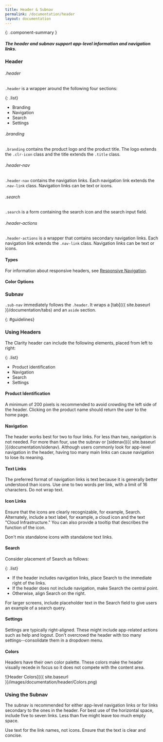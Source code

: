 ```yaml
---
title: Header & Subnav
permalink: /documentation/header
layout: documentation
---
```


{: .component-summary }
##### The header and subnav support app-level information and navigation links.

### Header

###### .header

<code class="clr-code">.header</code> is a wrapper around the following four sections:

{: .list}
- Branding
- Navigation
- Search
- Settings

###### .branding

<code class="clr-code">.branding</code> contains the product logo and the product title. The logo extends the <code class="clr-code">.clr-icon</code> class and the title extends the <code class="clr-code">.title</code> class.

###### .header-nav

<code class="clr-code">.header-nav</code> contains the navigation links. Each navigation link extends the <code class="clr-code">.nav-link</code> class. Navigation links can be text or icons.

###### .search

<code class="clr-code">.search</code> is a form containing the search icon and the search input field.

###### .header-actions

<code class="clr-code">.header-actions</code> is a wrapper that contains secondary navigation links. Each navigation link extends the <code class="clr-code">.nav-link</code> class. Navigation links can be text or icons.

#### Types
<clr-header-demo-types></clr-header-demo-types>

For information about responsive headers, see <a href="{{ site.baseurl }}/documentation/navigation#responsive_navigation">Responsive Navigation</a>.

#### Color Options
<clr-header-demo-colors></clr-header-demo-colors>

### Subnav

<code class="clr-code">.sub-nav</code> immediately follows the <code class="clr-code">.header</code>. It wraps a [tab]({{ site.baseurl }}/documentation/tabs) and an <code class="clr-code">aside</code> section.

<clr-nav-demo-subnav></clr-nav-demo-subnav>

{: #guidelines}
### Using Headers

The Clarity header can include the following elements, placed from left to right:

{: .list}
- Product identification
- Navigation
- Search
- Settings

<!--![Navigation]({{ site.baseurl }}/images/documentation/header/Navigation_header.png)-->

#### Product Identification
A minimum of 200 pixels is recommended to avoid crowding the left side of the header.  Clicking on the product name should return the user to the home page.

#### Navigation

The header works best for two to four links. For less than two, navigation is not needed. For more than four, use the subnav or [sidenav]({{ site.baseurl }}/documentation/sidenav).  Although users commonly look for app-level navigation in the header, having too many main links can cause navigation to lose its meaning.


#### Text Links

The preferred format of navigation links is text because it is generally better understood than icons.  Use one to two words per link, with a limit of 16 characters.  Do not wrap text.

#### Icon Links

Ensure that the icons are clearly recognizable, for example, Search. Alternately, include a text label, for example, a cloud icon and the text "Cloud Infrastructure."  You can also provide a tooltip that describes the function of the icon.

Don't mix standalone icons with standalone text links.

#### Search

Consider placement of Search as follows:

{: .list}
- If the header includes navigation links, place Search to the immediate right of the links.
- If the header does not include navigation, make Search the central point.
- Otherwise, align Search on the right.

For larger screens, include placeholder text in the Search field to give users an example of a search query.

<!--![Search]({{ site.baseurl }}/images/documentation/header/Search_header.png)-->

#### Settings

Settings are typically right-aligned.  These might include app-related actions such as help and logout.  Don't overcrowd the header with too many settings--consolidate them in a dropdown menu.

#### Colors

Headers have their own color palette.  These colors make the header visually recede in focus so it does not compete with the content area.

![Header Colors]({{ site.baseurl }}/images/documentation/header/Colors.png)

### Using the Subnav
The subnav is recommended for either app-level navigation links or for links secondary to the ones in the header. For best use of the horizontal space, include five to seven links.  Less than five might leave too much empty space.

Use text for the link names, not icons. Ensure that the text is clear and concise.

<!--
![Subnav]({{ site.baseurl }}/images/documentation/header/Subnav_header.png)-->
